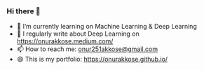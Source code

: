### Hi there 👋




- 🔭 I’m currently learning on Machine Learning & Deep Learning
- 📝 I regularly write about Deep Learning on https://onurakkose.medium.com/
- 📫 How to reach me: onur251akkose@gmail.com
- 😄 This is my portfolio: https://onurakkose.github.io/


